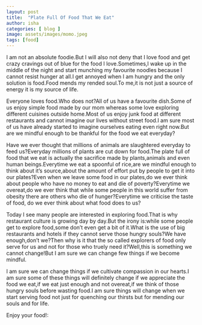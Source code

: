 ```yaml
---
layout: post
title:  "Plate Full Of Food That We Eat"
author: isha
categories: [ blog ]
image: assets/images/momo.jpeg
tags: [food]
---
```


I am not an absolute foodie.But I will also not deny that I love food and get crazy cravings out of blue for the food I love.Sometimes,I wake up in the middle of the night and start munching my favourite noodles because I cannot resist hunger at all.I get annoyed when I am hungry and the only solution is food.Food mends my rended soul.To me,it is not just a source of energy it is my source of life.

Everyone loves food.Who does not?All of us have a  favourite dish.Some of us enjoy simple food made by our mom whereas some love exploring different cuisines outside home.Most of us enjoy junk food at different restaurants and cannot imagine our lives without street food.I am sure most of us have already started to imagine ourselves eating even right now.But are we mindful enough to be thankful for the food we eat everyday?

Have we ever thought that millions of animals are slaughtered everyday to feed us?Everyday millions of plants are cut down for food.The plate full of food that we eat is actually the sacrifice made by plants,animals and even human beings.Everytime we eat a spoonful of rice,are we mindful enough to think about it’s source,about the amount of effort put by people to get it into our plates?Even when we leave some food in our plates,do we ever think about people who have no money to eat and die of poverty?Everytime we overeat,do we ever think that while some people in this world suffer from obesity there are others who die of hunger?Everytime we criticise the taste of food, do we ever think about what food does to us?

Today I see many people are interested in exploring food.That is why restaurant culture is growing day by day.But the irony is:while some people get to explore food,some don’t even get a bit of it.What is the use of big restaurants and hotels if they cannot serve those hungry souls?We have enough,don’t we?Then why is it that the so called explorers of food only serve for us and not for those who truely need it?Well,this is something we cannot change!But I am sure we can change few things if we become mindful.

I am sure we can change things if we cultivate compassion in our hearts.I am sure some of these things will definitely change if we appreciate the food we eat,if we eat just enough and not overeat,if we think of those hungry souls before wasting food.I am sure things will change when we start serving food not just for quenching our thirsts but for mending our souls and for life.

Enjoy your food!: